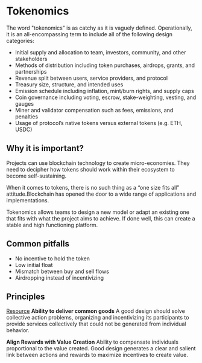 # Tokenomics
The word "tokenomics" is as catchy as it is vaguely defined. Operationally, it is an all-encompassing term to include all of the following design categories:

- Initial supply and allocation to team, investors, community, and other stakeholders
- Methods of distribution including token purchases, airdrops, grants, and partnerships
- Revenue split between users, service providers, and protocol
- Treasury size, structure, and intended uses
- Emission schedule including inflation, mint/burn rights, and supply caps
- Coin governance including voting, escrow, stake-weighting, vesting, and gauges
- Miner and validator compensation such as fees, emissions, and penalties
- Usage of protocol’s native tokens versus external tokens (e.g. ETH, USDC)

## Why it is important?
Projects can use blockchain technology to create micro-economies. They need to decipher how tokens should work within their ecosystem to become self-sustaining.

When it comes to tokens, there is no such thing as a “one size fits all” attitude.Blockchain has opened the door to a wide range of applications and implementations.

Tokenomics allows teams to design a new model or adapt an existing one that fits with what the project aims to achieve. If done well, this can create a stable and high functioning platform.

## Common pitfalls
- No incentive to hold the token
- Low initial float
- Mismatch between buy and sell flows
- Airdropping instead of incentivizing
  
## Principles
[Resource](https://jumpcrypto.com/token-design-for-serious-people/?utm_source=tldrnewsletter)
**Ability to deliver common goods**
A good design should solve collective action problems, organizing and incentivizing its participants to provide services collectively that could not be generated from individual behavior.

**Align Rewards with Value Creation**
Ability to compensate individuals proportional to the value created. Good design generates a clear and salient link between actions and rewards to maximize incentives to create value.